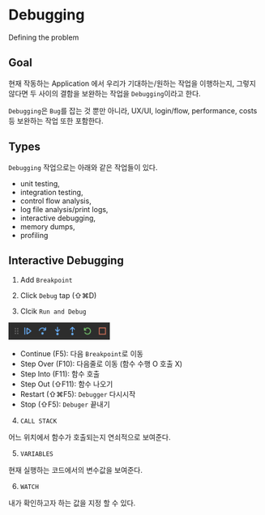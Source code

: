 # Debugging

Defining the problem

## Goal

현재 작동하는 Application 에서 우리가 기대하는/원하는 작업을 이행하는지, 그렇지 않다면 두 사이의 결함을 보완하는 작업을 `Debugging`이라고 한다.

`Debugging`은 `Bug`를 잡는 것 뿐만 아니라, UX/UI, login/flow, performance, costs 등 보완하는 작업 또한 포함한다.

## Types

`Debugging` 작업으로는 아래와 같은 작업들이 있다.

- unit testing,
- integration testing,
- control flow analysis,
- log file analysis/print logs,
- interactive debugging,
- memory dumps,
- profiling

## Interactive Debugging

1. Add `Breakpoint`

2. Click `Debug` tap (⇧⌘D)

3. Clcik `Run and Debug`

<img src="/assets/debugging-icons.png" width="200px" title="Debugging Icons" alt="Debugging Icons"></img><br/>

- Continue (F5): 다음 `Breakpoint`로 이동
- Step Over (F10): 다음줄로 이동 (함수 수행 O 호출 X)
- Step Into (F11): 함수 호출
- Step Out (⇧F11): 함수 나오기
- Restart (⇧⌘F5): `Debugger` 다시시작
- Stop (⇧F5): `Debuger` 끝내기

4. `CALL STACK`

어느 위치에서 함수가 호출되는지 연쇠적으로 보여준다.

5. `VARIABLES`

현재 실행하는 코드에서의 변수값을 보여준다.

6. `WATCH`

내가 확인하고자 하는 값을 지정 할 수 있다.
